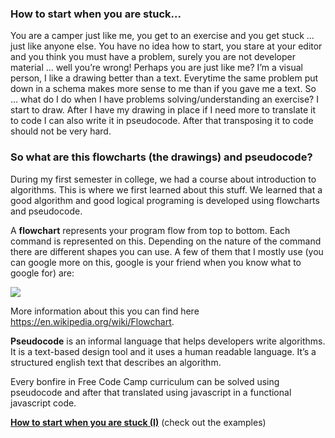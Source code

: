 ### How to start when you are stuck...

You are a camper just like me, you get to an exercise and you get stuck … just like anyone else. You have no idea how to start, you stare at your editor and you think you must have a problem, surely you are not developer material … well you’re wrong!  Perhaps you are just like me? I’m a visual person, I like a drawing better than a text. Everytime the same problem put down in a schema makes more sense to me than if you gave me a text. So … what do I do when I have problems solving/understanding an exercise? I start to draw. After I have my drawing in place if I need more to translate it to code I can also write it in pseudocode. After that transposing it to code should not be very hard. 

### So what are this flowcharts (the drawings) and pseudocode?

During my first semester in college, we had a course about introduction to algorithms. This is where we first learned about this stuff. We learned that a good algorithm and good logical programing is developed using flowcharts and pseudocode.

A **flowchart** represents your program flow from top to bottom. Each command is represented on this. Depending on the nature of the command there are different shapes you can use. A few of them that I mostly use (you can google more on this, google is your friend when you know what to google for) are:

![](http://biancamihai.github.io/img/flowchart-theory.png)

More information about this you can find here https://en.wikipedia.org/wiki/Flowchart.

**Pseudocode** is an informal language that helps developers write algorithms. It is a text-based design tool and it uses a human readable language. It’s a structured english text that describes an algorithm. 

Every bonfire in Free Code Camp curriculum can be solved using pseudocode and after that translated using javascript in a functional javascript code.

**[How to start when you are stuck (I)](https://github.com/FreeCodeCamp/freecodecamp/wiki/How-to-start-when-you-are-stuck-(I))** (check out the examples)